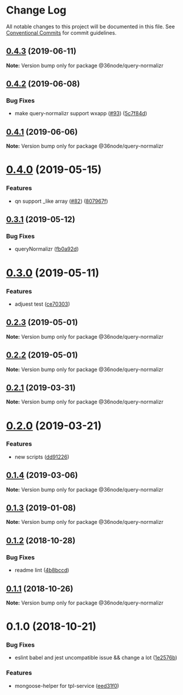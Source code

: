 # Change Log

All notable changes to this project will be documented in this file.
See [Conventional Commits](https://conventionalcommits.org) for commit guidelines.

## [0.4.3](https://github.com/36node/query-normalizr/compare/@36node/query-normalizr@0.4.2...@36node/query-normalizr@0.4.3) (2019-06-11)

**Note:** Version bump only for package @36node/query-normalizr





## [0.4.2](https://github.com/36node/query-normalizr/compare/@36node/query-normalizr@0.4.1...@36node/query-normalizr@0.4.2) (2019-06-08)


### Bug Fixes

* make query-normalizr support wxapp ([#93](https://github.com/36node/query-normalizr/issues/93)) ([5c7f84d](https://github.com/36node/query-normalizr/commit/5c7f84d))





## [0.4.1](https://github.com/36node/query-normalizr/compare/@36node/query-normalizr@0.4.0...@36node/query-normalizr@0.4.1) (2019-06-06)

**Note:** Version bump only for package @36node/query-normalizr





# [0.4.0](https://github.com/36node/query-normalizr/compare/@36node/query-normalizr@0.3.1...@36node/query-normalizr@0.4.0) (2019-05-15)


### Features

* qn support _like array ([#82](https://github.com/36node/query-normalizr/issues/82)) ([807967f](https://github.com/36node/query-normalizr/commit/807967f))





## [0.3.1](https://github.com/36node/query-normalizr/compare/@36node/query-normalizr@0.3.0...@36node/query-normalizr@0.3.1) (2019-05-12)


### Bug Fixes

* queryNormalizr ([fb0a92d](https://github.com/36node/query-normalizr/commit/fb0a92d))





# [0.3.0](https://github.com/36node/query-normalizr/compare/@36node/query-normalizr@0.2.3...@36node/query-normalizr@0.3.0) (2019-05-11)


### Features

* adjuest test ([ce70303](https://github.com/36node/query-normalizr/commit/ce70303))





## [0.2.3](https://github.com/36node/query-normalizr/compare/@36node/query-normalizr@0.2.2...@36node/query-normalizr@0.2.3) (2019-05-01)

**Note:** Version bump only for package @36node/query-normalizr





## [0.2.2](https://github.com/36node/query-normalizr/compare/@36node/query-normalizr@0.2.1...@36node/query-normalizr@0.2.2) (2019-05-01)

**Note:** Version bump only for package @36node/query-normalizr





## [0.2.1](https://github.com/36node/query-normalizr/compare/@36node/query-normalizr@0.2.0...@36node/query-normalizr@0.2.1) (2019-03-31)

**Note:** Version bump only for package @36node/query-normalizr





# [0.2.0](https://github.com/36node/query-normalizr/compare/@36node/query-normalizr@0.1.4...@36node/query-normalizr@0.2.0) (2019-03-21)


### Features

* new scripts ([dd91226](https://github.com/36node/query-normalizr/commit/dd91226))





## [0.1.4](https://github.com/36node/query-normalizr/compare/@36node/query-normalizr@0.1.3...@36node/query-normalizr@0.1.4) (2019-03-06)

**Note:** Version bump only for package @36node/query-normalizr





## [0.1.3](https://github.com/36node/query-normalizr/compare/@36node/query-normalizr@0.1.2...@36node/query-normalizr@0.1.3) (2019-01-08)

**Note:** Version bump only for package @36node/query-normalizr





## [0.1.2](https://github.com/36node/query-normalizr/compare/@36node/query-normalizr@0.1.1...@36node/query-normalizr@0.1.2) (2018-10-28)


### Bug Fixes

* readme lint ([4b8bccd](https://github.com/36node/query-normalizr/commit/4b8bccd))





## [0.1.1](https://github.com/36node/query-normalizr/compare/@36node/query-normalizr@0.1.0...@36node/query-normalizr@0.1.1) (2018-10-26)

**Note:** Version bump only for package @36node/query-normalizr





# 0.1.0 (2018-10-21)


### Bug Fixes

* eslint babel and jest uncompatible issue && change a lot ([1e2576b](https://github.com/36node/query-normalizr/commit/1e2576b))


### Features

* mongoose-helper for tpl-service ([eed31f0](https://github.com/36node/query-normalizr/commit/eed31f0))
